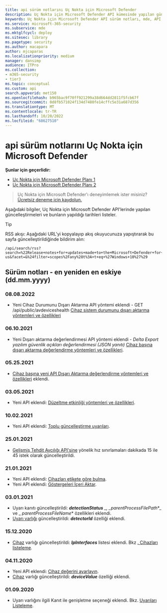 ```yaml
---
title: api sürüm notlarını Uç Nokta için Microsoft Defender
description: Uç Nokta için Microsoft Defender API kümesinde yapılan güncelleştirmeler için sürüm notları.
keywords: Uç Nokta için Microsoft Defender API sürüm notları, mde, API'ler, Uç Nokta için Microsoft Defender API'leri, güncelleştirmeler, notlar, sürüm
ms.service: microsoft-365-security
ms.subservice: mde
ms.mktglfcycl: deploy
ms.sitesec: library
ms.pagetype: security
ms.author: macapara
author: mjcaparas
ms.localizationpriority: medium
manager: dansimp
audience: ITPro
ms.collection:
- m365-security
- tier3
ms.topic: conceptual
ms.custom: api
search.appverid: met150
ms.openlocfilehash: b965bac9f70ff921299a38d664dd2811f5fcb67f
ms.sourcegitcommit: 0d8fb571024f134d7480fe14cffc5e31a687d356
ms.translationtype: MT
ms.contentlocale: tr-TR
ms.lasthandoff: 10/20/2022
ms.locfileid: "68627510"
---
```

# <a name="microsoft-defender-for-endpoint-api-release-notes"></a>api sürüm notlarını Uç Nokta için Microsoft Defender

**Şunlar için geçerlidir:** 
- [Uç Nokta için Microsoft Defender Planı 1](https://go.microsoft.com/fwlink/?linkid=2154037)
- [Uç Nokta için Microsoft Defender Planı 2](https://go.microsoft.com/fwlink/?linkid=2154037)

>Uç Nokta için Microsoft Defender'ı deneyimlemek ister misiniz? [Ücretsiz deneme için kaydolun.](https://signup.microsoft.com/create-account/signup?products=7f379fee-c4f9-4278-b0a1-e4c8c2fcdf7e&ru=https://aka.ms/MDEp2OpenTrial?ocid=docs-wdatp-exposedapis-abovefoldlink)

Aşağıdaki bilgiler, Uç Nokta için Microsoft Defender API'lerinde yapılan güncelleştirmeleri ve bunların yapıldığı tarihleri listeler.

> [!TIP]
> RSS akışı: Aşağıdaki URL'yi kopyalayıp akış okuyucunuza yapıştırarak bu sayfa güncelleştirildiğinde bildirim alın:
>
> ```http
> /api/search/rss?search=%22Release+notes+for+updates+made+to+the+Microsoft+Defender+for+Endpoint+set+of+APIs%22&locale=en-us&facet=&%24filter=scopes%2Fany%28t%3A+t+eq+%27Windows+10%27%29
> ```

## <a name="release-notes---newest-to-oldest-ddmmyyyy"></a>Sürüm notları - en yeniden en eskiye (dd.mm.yyyy)

### <a name="08082022"></a>08.08.2022

- Yeni Cihaz Durumunu Dışarı Aktarma API yöntemi eklendi - GET /api/public/avdeviceshealth [Cihaz sistem durumunu dışarı aktarma yöntemleri ve özellikleri](device-health-api-methods-properties.md)

### <a name="06102021"></a>06.10.2021

- Yeni Dışarı aktarma değerlendirmesi API yöntemi eklendi - _Delta Export yazılım güvenlik açıkları değerlendirmesi (JSON yanıtı)_ [Cihaz başına dışarı aktarma değerlendirme yöntemleri ve özellikleri](get-assessment-methods-properties.md).

### <a name="05252021"></a>05.25.2021

- [Cihaz başına yeni API Dışarı Aktarma değerlendirme yöntemleri ve özellikleri](get-assessment-methods-properties.md) eklendi.

### <a name="03052021"></a>03.05.2021

- Yeni API eklendi: [Düzeltme etkinliği yöntemleri ve özellikleri](get-remediation-methods-properties.md).

### <a name="10022021"></a>10.02.2021

- Yeni API eklendi: [Toplu güncelleştirme uyarıları](batch-update-alerts.md).

### <a name="25012021"></a>25.01.2021

- [Gelişmiş Tehdit Avcılığı API'sine](run-advanced-query-api.md) yönelik hız sınırlamaları dakikada 15 ile 45 istek olarak güncelleştirildi.

### <a name="21012021"></a>21.01.2021

- Yeni API eklendi: [Cihazları etikete göre bulma](machine-tags.md).
- Yeni API eklendi: [Göstergeleri İçeri Aktar](import-ti-indicators.md).

### <a name="03012021"></a>03.01.2021

- Uyarı kanıtı güncelleştirildi: ***detectionStatus** _, _*_parentProcessFilePath_*_ ve _ *_parentProcessFileName_** özellikleri eklendi.
- [Uyarı varlığı](alerts.md) güncelleştirildi: ***detectorId*** özelliği eklendi.

### <a name="15122020"></a>15.12.2020

- [Cihaz](machine.md) varlığı güncelleştirildi: ***IpInterfaces*** listesi eklendi. Bkz [. Cihazları listeleme](get-machines.md).

### <a name="04112020"></a>04.11.2020

- Yeni API eklendi: [Cihaz değerini ayarlayın](set-device-value.md).
- [Cihaz](machine.md) varlığı güncelleştirildi: ***deviceValue*** özelliği eklendi.

### <a name="01092020"></a>01.09.2020

- Uyarı varlığını ilgili Kanıt ile genişletme seçeneği eklendi. Bkz. [Uyarıları Listeleme](get-alerts.md).
